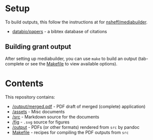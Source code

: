 # Setup

To build outputs, this follow the instructions at for
[nsheff/mediabuilder](http://github.com/nsheff/mediabuilder).
* [databio/papers](http://github.com/databio/papers) - a bibtex database of citations

## Building grant output

After setting up mediabuilder, you can use `make` to build an output (tab-
complete or see the [Makefile](/Makefile) to view available options).

# Contents

This repository contains:
* [/output/merged.pdf](/output/merged.pdf) - PDF draft of merged (complete) application)
* [/assets](/assets) - Misc documents
* [/src](/src) - Markdown source for the documents
* [/fig](/fig) - `.svg` source for figures
* [/output](/output) - PDFs (or other formats) rendered from `src` by pandoc
* [Makefile](Makefile) - recipes for compiling the PDF outputs from `src`

